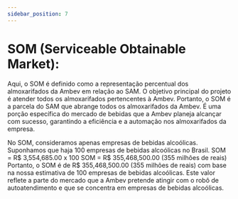 ```yaml
---
sidebar_position: 7
---
```


# SOM (Serviceable Obtainable Market):

Aqui, o SOM é definido como a representação percentual dos almoxarifados da Ambev em relação ao SAM. O objetivo principal do projeto é atender todos os almoxarifados pertencentes à Ambev. Portanto, o SOM é a parcela do SAM que abrange todos os almoxarifados da Ambev. É uma porção específica do mercado de bebidas que a Ambev planeja alcançar com sucesso, garantindo a eficiência e a automação nos almoxarifados da empresa.

No SOM, consideramos apenas empresas de bebidas alcoólicas. Suponhamos que haja 100 empresas de bebidas alcoólicas no Brasil.
SOM = R$ 3,554,685.00 x 100 SOM = R$ 355,468,500.00 (355 milhões de reais)
Portanto, o SOM é de R$ 355,468,500.00 (355 milhões de reais) com base na nossa estimativa de 100 empresas de bebidas alcoólicas. Este valor reflete a parte do mercado que a Ambev pretende atingir com o robô de autoatendimento e que se concentra em empresas de bebidas alcoólicas.

